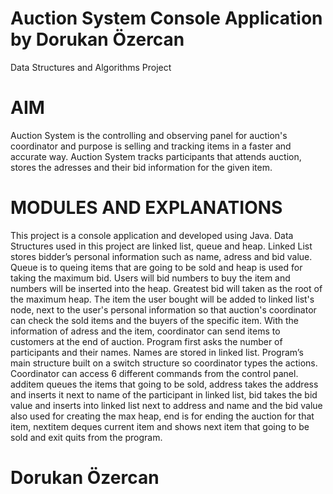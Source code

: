 # Auction System Console Application by Dorukan Özercan

Data Structures and Algorithms Project 

# AIM
Auction System is the controlling and observing panel for auction's coordinator and purpose is selling and tracking items in a faster and accurate way.  Auction System tracks participants that attends auction, stores the adresses and their bid information for the given item.

# MODULES AND EXPLANATIONS
This project is a console application and developed using Java. Data Structures used in this project are linked list, queue and heap. 
Linked List stores bidder’s personal information such as name, adress and bid value. Queue is to queing items that are going to be sold and heap is used for taking the maximum bid.
Users will bid numbers to buy the item and numbers will be inserted into the heap. Greatest bid will taken as the root of the maximum heap. The item the user bought will be added to linked list's node, next to the user's personal information so that auction's coordinator can check the sold items and the buyers of the specific item. With the information of adress and the item, coordinator can send items to customers at the end of auction.
Program first asks the number of participants and their names. Names are stored in linked list.
Program’s main structure built on a switch structure so coordinator types the actions. Coordinator can access 6 different commands from the control panel. additem queues the items that going to be sold, address takes the address and inserts it next to name of the participant in linked list, bid takes the bid value and inserts into linked list next to address and name and the bid value also used for creating the max heap, end is for ending the auction for that item, nextitem deques current item and shows next item that going to be sold and exit quits from the program.

# Dorukan Özercan
